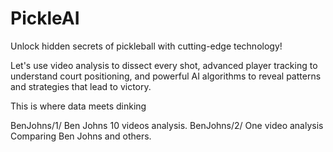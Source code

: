 # PickleAI

Unlock hidden secrets of pickleball with cutting-edge technology!

Let's use video analysis to dissect every shot, advanced player tracking to understand court positioning, and powerful AI algorithms to reveal patterns and strategies that lead to victory.

This is where data meets dinking

BenJohns/1/  Ben Johns 10 videos analysis.
BenJohns/2/ One video analysis Comparing Ben Johns and others.
